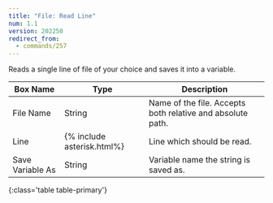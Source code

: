 ```yaml
---
title: "File: Read Line"
num: 1.1
version: 202250
redirect_from:
  - commands/257
---
```


Reads a single line of file of your choice and saves it into a variable.

| Box Name | Type | Description |
|-------|--------|--------
|File Name|String|Name of the file. Accepts both relative and absolute path.|
|Line|{% include asterisk.html%}|Line which should be read.|
|Save Variable As|String|Variable name the string is saved as.
{:class='table table-primary'}
